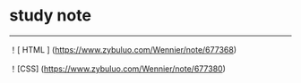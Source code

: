 # study note

------

！[ HTML ] (https://www.zybuluo.com/Wennier/note/677368)

！[CSS] (https://www.zybuluo.com/Wennier/note/677380)
